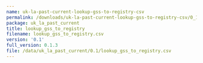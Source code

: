 ```yaml
---
name: uk-la-past-current-lookup-gss-to-registry-csv
permalink: /downloads/uk-la-past-current-lookup-gss-to-registry-csv/0_1
package: uk_la_past_current
title: lookup_gss_to_registry
filename: lookup_gss_to_registry.csv
version: '0.1'
full_version: 0.1.3
file: /data/uk_la_past_current/0.1/lookup_gss_to_registry.csv
---
```

